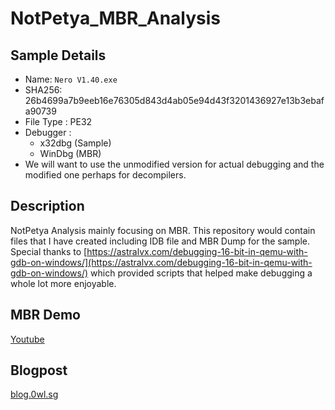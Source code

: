 # NotPetya_MBR_Analysis
## Sample Details
- Name: `Nero V1.40.exe`
- SHA256: 26b4699a7b9eeb16e76305d843d4ab05e94d43f3201436927e13b3ebafa90739
- File Type : PE32 
- Debugger : 
	- x32dbg (Sample)
	- WinDbg (MBR)
- We will want to use the unmodified version for actual debugging and the modified one perhaps for decompilers.

## Description
NotPetya Analysis mainly focusing on MBR. This repository would contain files that I have created including IDB file and MBR Dump for the sample.
Special thanks to [https://astralvx.com/debugging-16-bit-in-qemu-with-gdb-on-windows/](https://astralvx.com/debugging-16-bit-in-qemu-with-gdb-on-windows/)  which provided scripts that helped make debugging a whole lot more enjoyable.

## MBR Demo
[Youtube](https://www.youtube.com/watch?v=bZ5i9CsmxnE)

## Blogpost
[blog.0wl.sg](https://blog.0wl.sg/docs/y2025/mar/taking-a-look-into-notpetyas-mbr-corruption/)



